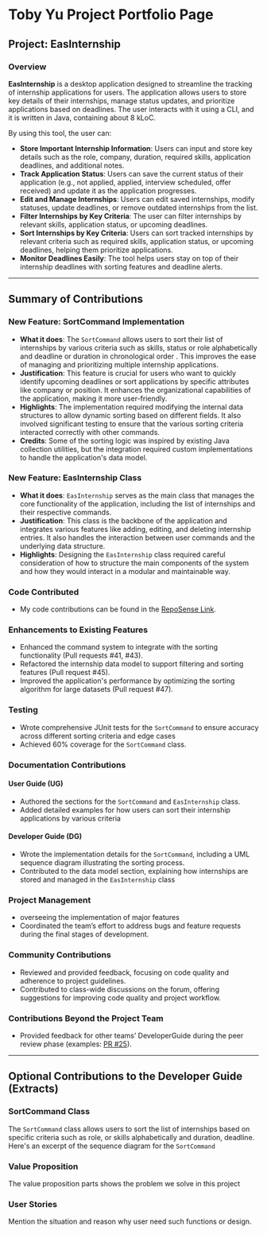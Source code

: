 # Toby Yu Project Portfolio Page

## Project: EasInternship
### Overview

**EasInternship** is a desktop application designed to streamline the tracking of internship applications for users. The application allows users to store key details of their internships, manage status updates, and prioritize applications based on deadlines. The user interacts with it using a CLI, and it is written in Java, containing about 8 kLoC.

By using this tool, the user can:

- **Store Important Internship Information**: Users can input and store key details such as the role, company, duration, required skills, application deadlines, and additional notes.
- **Track Application Status**: Users can save the current status of their application (e.g., not applied, applied, interview scheduled, offer received) and update it as the application progresses.
- **Edit and Manage Internships**: Users can edit saved internships, modify statuses, update deadlines, or remove outdated internships from the list.
- **Filter Internships by Key Criteria**: The user can filter internships by relevant skills, application status, or upcoming deadlines.
-  **Sort Internships by Key Criteria**: Users can sort tracked internships by relevant criteria such as required skills, application status, or upcoming deadlines, helping them prioritize applications.
- **Monitor Deadlines Easily**: The tool helps users stay on top of their internship deadlines with sorting features and deadline alerts.

---

## Summary of Contributions

### New Feature: SortCommand Implementation
- **What it does**: The `SortCommand` allows users to sort their list of internships by various criteria such as skills, status or role alphabetically and deadline or duration in chronological order . This improves the ease of managing and prioritizing multiple internship applications.
- **Justification**: This feature is crucial for users who want to quickly identify upcoming deadlines or sort applications by specific attributes like company or position. It enhances the organizational capabilities of the application, making it more user-friendly.
- **Highlights**: The implementation required modifying the internal data structures to allow dynamic sorting based on different fields. It also involved significant testing to ensure that the various sorting criteria interacted correctly with other commands.
- **Credits**: Some of the sorting logic was inspired by existing Java collection utilities, but the integration required custom implementations to handle the application's data model.

### New Feature: EasInternship Class
- **What it does**: `EasInternship` serves as the main class that manages the core functionality of the application, including the list of internships and their respective commands.
- **Justification**: This class is the backbone of the application and integrates various features like adding, editing, and deleting internship entries. It also handles the interaction between user commands and the underlying data structure.
- **Highlights**: Designing the `EasInternship` class required careful consideration of how to structure the main components of the system and how they would interact in a modular and maintainable way.

### Code Contributed
- My code contributions can be found in the [RepoSense Link](https://nus-cs2113-ay2425s1.github.io/tp-dashboard/?search=toby-yu&breakdown=true).

### Enhancements to Existing Features
- Enhanced the command system to integrate with the sorting functionality (Pull requests #41, #43).
- Refactored the internship data model to support filtering and sorting features (Pull request #45).
- Improved the application's performance by optimizing the sorting algorithm for large datasets (Pull request #47).

### Testing
- Wrote comprehensive JUnit tests for the `SortCommand` to ensure accuracy across different sorting criteria and edge cases
- Achieved 60% coverage for the `SortCommand` class.

### Documentation Contributions

#### User Guide (UG)
- Authored the sections for the `SortCommand` and `EasInternship` class.
- Added detailed examples for how users can sort their internship applications by various criteria

#### Developer Guide (DG)
- Wrote the implementation details for the `SortCommand`, including a UML sequence diagram illustrating the sorting process.
- Contributed to the data model section, explaining how internships are stored and managed in the `EasInternship` class 

### Project Management
- overseeing the implementation of major features
- Coordinated the team’s effort to address bugs and feature requests during the final stages of development.

### Community Contributions
- Reviewed and provided feedback, focusing on code quality and adherence to project guidelines.
- Contributed to class-wide discussions on the forum, offering suggestions for improving code quality and project workflow.

### Contributions Beyond the Project Team
- Provided feedback for other teams’ DeveloperGuide during the peer review phase (examples: [PR #25](https://github.com/nus-cs2113-AY2425S1/tp/pull/25/files/f0b67d32a197dce41b7895792c204b6902da091c)).

---

## Optional Contributions to the Developer Guide (Extracts)

### SortCommand Class
The `SortCommand` class allows users to sort the list of internships based on specific criteria such as role, or skills alphabetically and duration, deadline. Here's an excerpt of the sequence diagram for the `SortCommand`

### Value Proposition
The value proposition parts shows the problem we solve in this project

### User Stories
Mention the situation and reason why user need such functions or design.